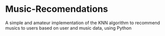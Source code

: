 # Music-Recomendations

A simple and amateur implementation of the KNN algorithm to recommend musics to users based on user and music data, using Python
